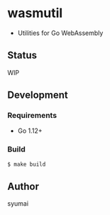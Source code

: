 # wasmutil

* Utilities for Go WebAssembly

## Status

WIP

## Development

### Requirements

* Go 1.12+

### Build

```sh
$ make build
```

## Author

syumai